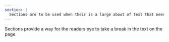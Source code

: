 ```yaml
---
section: |
  Sections are to be used when their is a large about of text that needs to be write with more than 2 paragraphs.
---
```


Sections provide a way for the readers eye to take a break in the text on the page.
